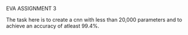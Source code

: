 EVA ASSIGNMENT 3

The task here is to create a cnn with less than 20,000 parameters and to achieve an accuracy of atleast 99.4%.
